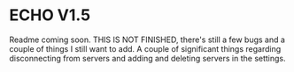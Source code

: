 # ECHO V1.5


Readme coming soon. THIS IS NOT FINISHED, there's still a few bugs and a couple of things I still want to add. A couple of significant things regarding disconnecting from servers and adding and deleting servers in the settings. 

